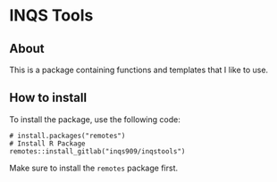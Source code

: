 # INQS Tools

## About 

This is a package containing functions and templates that I like to use.

## How to install 

To install the package, use the following code:

```
# install.packages("remotes")
# Install R Package
remotes::install_gitlab("inqs909/inqstools")
```
Make sure to install the `remotes` package first.
